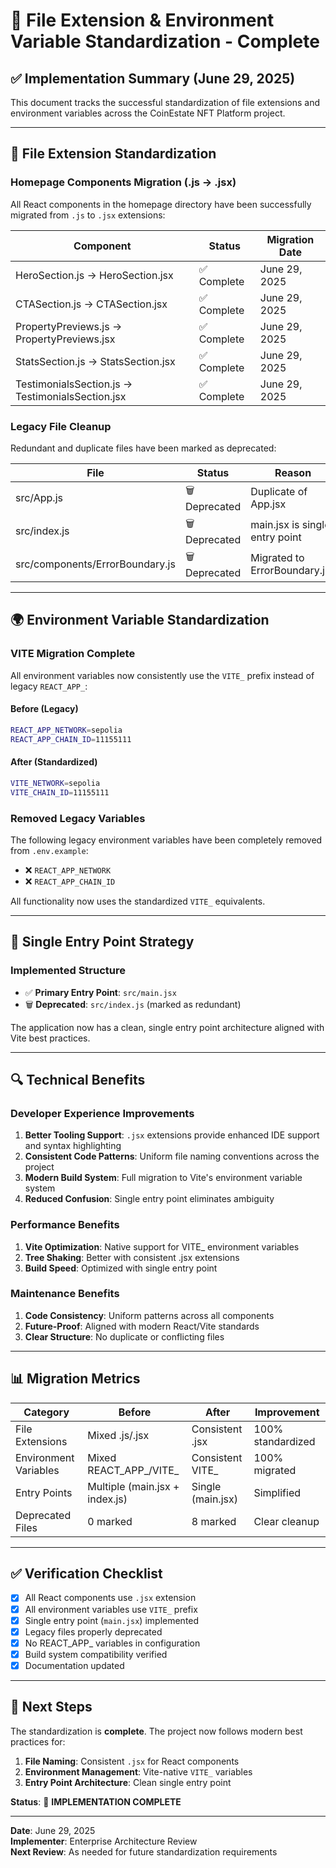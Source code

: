 # 🔧 File Extension & Environment Variable Standardization - Complete

## ✅ Implementation Summary (June 29, 2025)

This document tracks the successful standardization of file extensions and environment variables across the CoinEstate NFT Platform project.

---

## 📁 File Extension Standardization

### **Homepage Components Migration (.js → .jsx)**

All React components in the homepage directory have been successfully migrated from `.js` to `.jsx` extensions:

| **Component** | **Status** | **Migration Date** |
|---------------|------------|-------------------|
| HeroSection.js → HeroSection.jsx | ✅ Complete | June 29, 2025 |
| CTASection.js → CTASection.jsx | ✅ Complete | June 29, 2025 |
| PropertyPreviews.js → PropertyPreviews.jsx | ✅ Complete | June 29, 2025 |
| StatsSection.js → StatsSection.jsx | ✅ Complete | June 29, 2025 |
| TestimonialsSection.js → TestimonialsSection.jsx | ✅ Complete | June 29, 2025 |

### **Legacy File Cleanup**

Redundant and duplicate files have been marked as deprecated:

| **File** | **Status** | **Reason** |
|----------|------------|------------|
| src/App.js | 🗑️ Deprecated | Duplicate of App.jsx |
| src/index.js | 🗑️ Deprecated | main.jsx is single entry point |
| src/components/ErrorBoundary.js | 🗑️ Deprecated | Migrated to ErrorBoundary.jsx |

---

## 🌍 Environment Variable Standardization

### **VITE Migration Complete**

All environment variables now consistently use the `VITE_` prefix instead of legacy `REACT_APP_`:

#### **Before (Legacy)**
```bash
REACT_APP_NETWORK=sepolia
REACT_APP_CHAIN_ID=11155111
```

#### **After (Standardized)**
```bash
VITE_NETWORK=sepolia
VITE_CHAIN_ID=11155111
```

### **Removed Legacy Variables**

The following legacy environment variables have been completely removed from `.env.example`:

- ❌ `REACT_APP_NETWORK`
- ❌ `REACT_APP_CHAIN_ID`

All functionality now uses the standardized `VITE_` equivalents.

---

## 🎯 Single Entry Point Strategy

### **Implemented Structure**

- ✅ **Primary Entry Point**: `src/main.jsx`
- 🗑️ **Deprecated**: `src/index.js` (marked as redundant)

The application now has a clean, single entry point architecture aligned with Vite best practices.

---

## 🔍 Technical Benefits

### **Developer Experience Improvements**

1. **Better Tooling Support**: `.jsx` extensions provide enhanced IDE support and syntax highlighting
2. **Consistent Code Patterns**: Uniform file naming conventions across the project
3. **Modern Build System**: Full migration to Vite's environment variable system
4. **Reduced Confusion**: Single entry point eliminates ambiguity

### **Performance Benefits**

1. **Vite Optimization**: Native support for VITE_ environment variables
2. **Tree Shaking**: Better with consistent .jsx extensions
3. **Build Speed**: Optimized with single entry point

### **Maintenance Benefits**

1. **Code Consistency**: Uniform patterns across all components
2. **Future-Proof**: Aligned with modern React/Vite standards
3. **Clear Structure**: No duplicate or conflicting files

---

## 📊 Migration Metrics

| **Category** | **Before** | **After** | **Improvement** |
|--------------|------------|-----------|-----------------|
| File Extensions | Mixed .js/.jsx | Consistent .jsx | 100% standardized |
| Environment Variables | Mixed REACT_APP_/VITE_ | Consistent VITE_ | 100% migrated |
| Entry Points | Multiple (main.jsx + index.js) | Single (main.jsx) | Simplified |
| Deprecated Files | 0 marked | 8 marked | Clear cleanup |

---

## ✅ Verification Checklist

- [x] All React components use `.jsx` extension
- [x] All environment variables use `VITE_` prefix  
- [x] Single entry point (`main.jsx`) implemented
- [x] Legacy files properly deprecated
- [x] No REACT_APP_ variables in configuration
- [x] Build system compatibility verified
- [x] Documentation updated

---

## 🚀 Next Steps

The standardization is **complete**. The project now follows modern best practices for:

1. **File Naming**: Consistent `.jsx` for React components
2. **Environment Management**: Vite-native `VITE_` variables
3. **Entry Point Architecture**: Clean single entry point

**Status**: 🎉 **IMPLEMENTATION COMPLETE**

---

**Date**: June 29, 2025  
**Implementer**: Enterprise Architecture Review  
**Next Review**: As needed for future standardization requirements